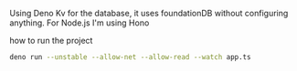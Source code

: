 Using Deno Kv for the database, it uses foundationDB without configuring anything.
For Node.js I'm using Hono

how to run the project
```bash
deno run --unstable --allow-net --allow-read --watch app.ts 
```